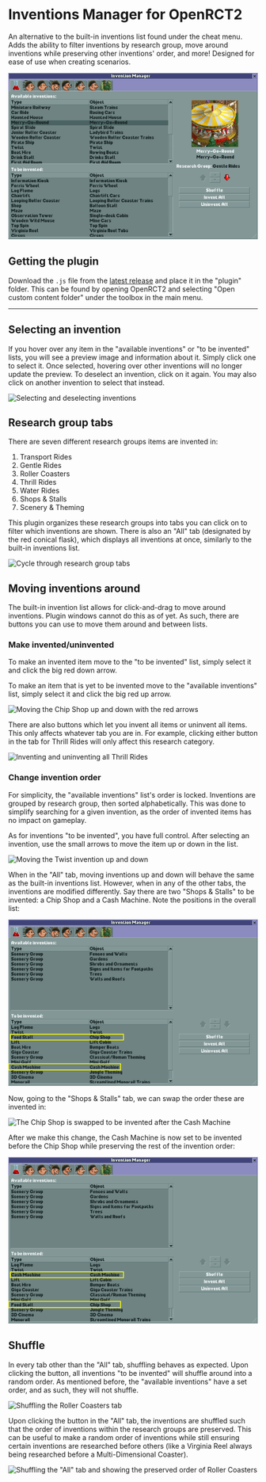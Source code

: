 # Inventions Manager for OpenRCT2

An alternative to the built-in inventions list found under the cheat menu. Adds the ability to filter inventions by research group, move around inventions while preserving other inventions' order, and more! Designed for ease of use when creating scenarios.

![Invention Manager startup window](https://github.com/KatieZeldaKat/openrct2-invention-manager/blob/v1.0.0/docs/images/startup.png?raw=true)

## Getting the plugin

Download the `.js` file from the [latest release](https://github.com/KatieZeldaKat/openrct2-invention-manager/releases/latest) and place it in the "plugin" folder. This can be found by opening OpenRCT2 and selecting "Open custom content folder" under the toolbox in the main menu.

---

## Selecting an invention

If you hover over any item in the "available inventions" or "to be invented" lists, you will see a preview image and information about it. Simply click one to select it. Once selected, hovering over other inventions will no longer update the preview. To deselect an invention, click on it again. You may also click on another invention to select that instead.

![Selecting and deselecting inventions](https://github.com/KatieZeldaKat/openrct2-invention-manager/blob/v1.0.0/docs/images/select-invention.gif?raw=true)

## Research group tabs

There are seven different research groups items are invented in:

1. Transport Rides
2. Gentle Rides
3. Roller Coasters
4. Thrill Rides
5. Water Rides
6. Shops & Stalls
7. Scenery & Theming

This plugin organizes these research groups into tabs you can click on to filter which inventions are shown. There is also an "All" tab (designated by the red conical flask), which displays all inventions at once, similarly to the built-in inventions list.

![Cycle through research group tabs](https://github.com/KatieZeldaKat/openrct2-invention-manager/blob/v1.0.0/docs/images/research-group-tabs.gif?raw=true)

## Moving inventions around

The built-in invention list allows for click-and-drag to move around inventions. Plugin windows cannot do this as of yet. As such, there are buttons you can use to move them around and between lists.

### Make invented/uninvented

To make an invented item move to the "to be invented" list, simply select it and click the big red down arrow.

To make an item that is yet to be invented move to the "available inventions" list, simply select it and click the big red up arrow.

![Moving the Chip Shop up and down with the red arrows](https://github.com/KatieZeldaKat/openrct2-invention-manager/blob/v1.0.0/docs/images/chips-invent-uninvent.gif?raw=true)

There are also buttons which let you invent all items or uninvent all items. This only affects whatever tab you are in. For example, clicking either button in the tab for Thrill Rides will only affect this research category.

![Inventing and uninventing all Thrill Rides](https://github.com/KatieZeldaKat/openrct2-invention-manager/blob/v1.0.0/docs/images/invent-uninvent-all.gif?raw=true)

### Change invention order

For simplicity, the "available inventions" list's order is locked. Inventions are grouped by research group, then sorted alphabetically. This was done to simplify searching for a given invention, as the order of invented items has no impact on gameplay.

As for inventions "to be invented", you have full control. After selecting an invention, use the small arrows to move the item up or down in the list.

![Moving the Twist invention up and down](https://github.com/KatieZeldaKat/openrct2-invention-manager/blob/v1.0.0/docs/images/change-order.gif?raw=true)

When in the "All" tab, moving inventions up and down will behave the same as the built-in inventions list. However, when in any of the other tabs, the inventions are modified differently. Say there are two "Shops & Stalls" to be invented: a Chip Shop and a Cash Machine. Note the positions in the overall list:

![The "to be invented" list with the Chip Shop and Cash Machine highlighted, with other inventions between and around them](https://github.com/KatieZeldaKat/openrct2-invention-manager/blob/v1.0.0/docs/images/shops-stalls-before.png?raw=true)

Now, going to the "Shops & Stalls" tab, we can swap the order these are invented in:

![The Chip Shop is swapped to be invented after the Cash Machine](https://github.com/KatieZeldaKat/openrct2-invention-manager/blob/v1.0.0/docs/images/shops-stalls-swap.gif?raw=true)

After we make this change, the Cash Machine is now set to be invented before the Chip Shop while preserving the rest of the invention order:

![The "to be invented" list again with Chip Shop and Cash Machine highlighted, but swapped in order from before](https://github.com/KatieZeldaKat/openrct2-invention-manager/blob/v1.0.0/docs/images/shops-stalls-after.png?raw=true)

## Shuffle

In every tab other than the "All" tab, shuffling behaves as expected. Upon clicking the button, all inventions "to be invented" will shuffle around into a random order. As mentioned before, the "available inventions" have a set order, and as such, they will not shuffle.

![Shuffling the Roller Coasters tab](https://github.com/KatieZeldaKat/openrct2-invention-manager/blob/v1.0.0/docs/images/shuffle-rollercoasters.gif?raw=true)

Upon clicking the button in the "All" tab, the inventions are shuffled such that the order of inventions within the research groups are preserved. This can be useful to make a random order of inventions while still ensuring certain inventions are researched before others (like a Virginia Reel always being researched before a Multi-Dimensional Coaster).

![Shuffling the "All" tab and showing the preserved order of Roller Coasters](https://github.com/KatieZeldaKat/openrct2-invention-manager/blob/v1.0.0/docs/images/shuffle-all.gif?raw=true)
